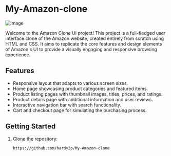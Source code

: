 # My-Amazon-clone
![image](https://github.com/hardy2p/My-Amazon-clone/assets/106376420/c05e2658-e98b-4668-b628-ad125ce55c9a)

Welcome to the Amazon Clone UI project! This project is a full-fledged user interface clone of the Amazon website, created entirely from scratch using HTML and CSS.
It aims to replicate the core features and design elements of Amazon's UI to provide a visually engaging and responsive browsing experience.

## Features

- Responsive layout that adapts to various screen sizes.
- Home page showcasing product categories and featured items.
- Product listing pages with thumbnail images, titles, prices, and ratings.
- Product details page with additional information and user reviews.
- Interactive navigation bar with search functionality.
- Cart and checkout page for simulating the purchasing process.


## Getting Started

1. Clone the repository:

   ```bash
   https://github.com/hardy2p/My-Amazon-clone
